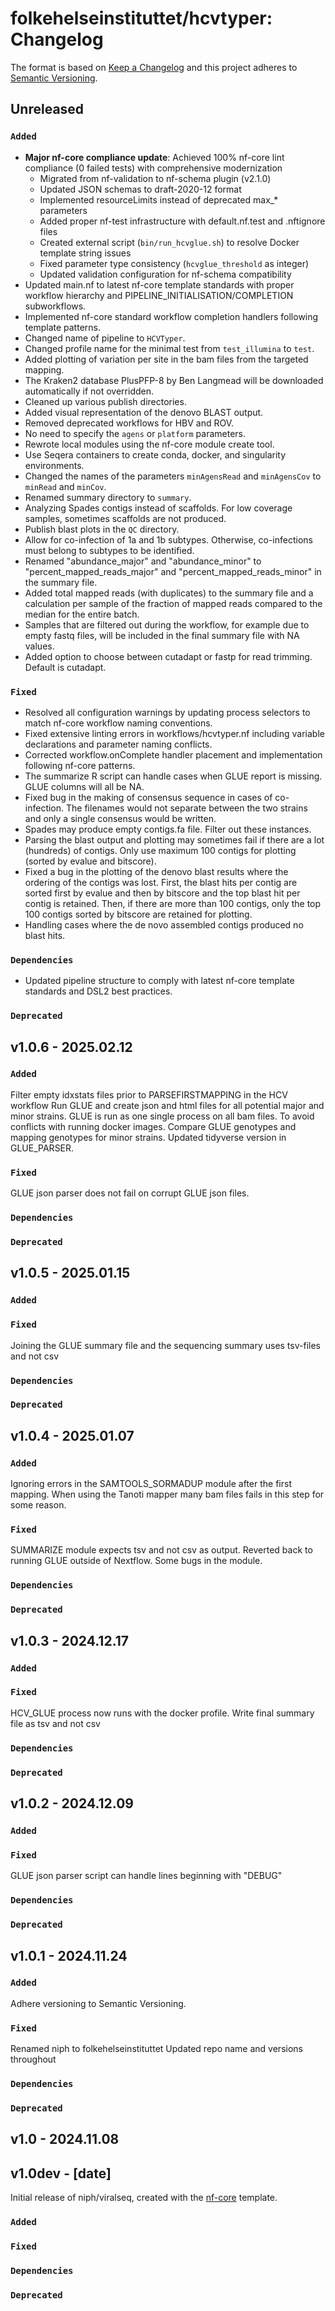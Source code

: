 # folkehelseinstituttet/hcvtyper: Changelog

The format is based on [Keep a Changelog](https://keepachangelog.com/en/1.0.0/)
and this project adheres to [Semantic Versioning](https://semver.org/spec/v2.0.0.html).

## Unreleased

### `Added`
- **Major nf-core compliance update**: Achieved 100% nf-core lint compliance (0 failed tests) with comprehensive modernization
  - Migrated from nf-validation to nf-schema plugin (v2.1.0)
  - Updated JSON schemas to draft-2020-12 format
  - Implemented resourceLimits instead of deprecated max_* parameters
  - Added proper nf-test infrastructure with default.nf.test and .nftignore files
  - Created external script (`bin/run_hcvglue.sh`) to resolve Docker template string issues
  - Fixed parameter type consistency (`hcvglue_threshold` as integer)
  - Updated validation configuration for nf-schema compatibility
- Updated main.nf to latest nf-core template standards with proper workflow hierarchy and PIPELINE_INITIALISATION/COMPLETION subworkflows.
- Implemented nf-core standard workflow completion handlers following template patterns.
- Changed name of pipeline to `HCVTyper`.
- Changed profile name for the minimal test from `test_illumina` to `test`.
- Added plotting of variation per site in the bam files from the targeted mapping.
- The Kraken2 database PlusPFP-8 by Ben Langmead will be downloaded automatically if not overridden.
- Cleaned up various publish directories.
- Added visual representation of the denovo BLAST output.
- Removed deprecated workflows for HBV and ROV.
- No need to specify the `agens` or `platform` parameters.
- Rewrote local modules using the nf-core module create tool.
- Use Seqera containers to create conda, docker, and singularity environments.
- Changed the names of the parameters `minAgensRead` and `minAgensCov` to `minRead` and `minCov`.
- Renamed summary directory to `summary`.
- Analyzing Spades contigs instead of scaffolds. For low coverage samples, sometimes scaffolds are not produced.
- Publish blast plots in the `QC` directory.
- Allow for co-infection of 1a and 1b subtypes. Otherwise, co-infections must belong to subtypes to be identified.
- Renamed "abundance_major" and "abundance_minor" to "percent_mapped_reads_major" and "percent_mapped_reads_minor" in the summary file.
- Added total mapped reads (with duplicates) to the summary file and a calculation per sample of the fraction of mapped reads compared to the median for the entire batch.
- Samples that are filtered out during the workflow, for example due to empty fastq files, will be included in the final summary file with NA values.
- Added option to choose between cutadapt or fastp for read trimming. Default is cutadapt.

### `Fixed`
- Resolved all configuration warnings by updating process selectors to match nf-core workflow naming conventions.
- Fixed extensive linting errors in workflows/hcvtyper.nf including variable declarations and parameter naming conflicts.
- Corrected workflow.onComplete handler placement and implementation following nf-core patterns.
- The summarize R script can handle cases when GLUE report is missing. GLUE columns will all be NA.
- Fixed bug in the making of consensus sequence in cases of co-infection. The filenames would not separate between the two strains and only a single consensus would be written.
- Spades may produce empty contigs.fa file. Filter out these instances.
- Parsing the blast output and plotting may sometimes fail if there are a lot (hundreds) of contigs. Only use maximum 100 contigs for plotting (sorted by evalue and bitscore).
- Fixed a bug in the plotting of the denovo blast results where the ordering of the contigs was lost. First, the blast hits per contig are sorted first by evalue and then by bitscore and the top blast hit per contig is retained. Then, if there are more than 100 contigs, only the top 100 contigs sorted by bitscore are retained for plotting.
- Handling cases where the de novo assembled contigs produced no blast hits.

### `Dependencies`
- Updated pipeline structure to comply with latest nf-core template standards and DSL2 best practices.

### `Deprecated`

## v1.0.6 - 2025.02.12

### `Added`
Filter empty idxstats files prior to PARSEFIRSTMAPPING in the HCV workflow
Run GLUE and create json and html files for all potential major and minor strains.
GLUE is run as one single process on all bam files. To avoid conflicts with running docker images.
Compare GLUE genotypes and mapping genotypes for minor strains.
Updated tidyverse version in GLUE_PARSER.

### `Fixed`
GLUE json parser does not fail on corrupt GLUE json files.

### `Dependencies`

### `Deprecated`

## v1.0.5 - 2025.01.15

### `Added`

### `Fixed`
Joining the GLUE summary file and the sequencing summary uses tsv-files and not csv

### `Dependencies`

### `Deprecated`

## v1.0.4 - 2025.01.07

### `Added`

Ignoring errors in the SAMTOOLS_SORMADUP module after the first mapping. When using the Tanoti mapper many bam files fails in this step for some reason.

### `Fixed`
SUMMARIZE module expects tsv and not csv as output.
Reverted back to running GLUE outside of Nextflow. Some bugs in the module.

### `Dependencies`

### `Deprecated`

## v1.0.3 - 2024.12.17

### `Added`

### `Fixed`
HCV_GLUE process now runs with the docker profile.
Write final summary file as tsv and not csv

### `Dependencies`

### `Deprecated`

## v1.0.2 - 2024.12.09

### `Added`

### `Fixed`
GLUE json parser script can handle lines beginning with "DEBUG"

### `Dependencies`

### `Deprecated`

## v1.0.1 - 2024.11.24

### `Added`
Adhere versioning to Semantic Versioning.

### `Fixed`
Renamed niph to folkehelseinstituttet
Updated repo name and versions throughout

### `Dependencies`

### `Deprecated`

## v1.0 - 2024.11.08

## v1.0dev - [date]

Initial release of niph/viralseq, created with the [nf-core](https://nf-co.re/) template.

### `Added`

### `Fixed`

### `Dependencies`

### `Deprecated`
